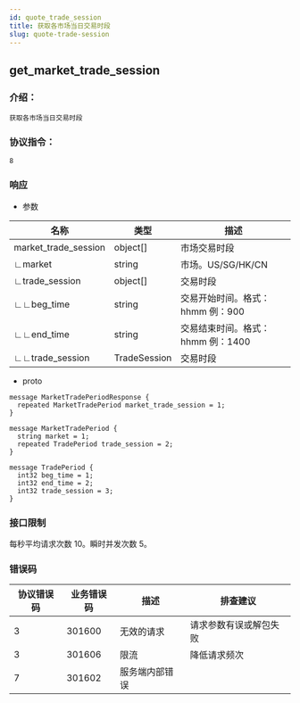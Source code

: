 ```yaml
---
id: quote_trade_session
title: 获取各市场当日交易时段
slug: quote-trade-session
---
```


## get_market_trade_session

### 介绍：
    获取各市场当日交易时段
### 协议指令：
    8
### 响应
* 参数

| 名称 | 类型   | 描述  | 
|-------|-------|-----|
|market_trade_session|object[]| 市场交易时段 |
|∟market|string| 市场。US/SG/HK/CN|
|∟trade_session|object[]| 交易时段 |
|∟∟beg_time|string| 交易开始时间。格式：hhmm 例：900|
|∟∟end_time|string| 交易结束时间。格式：hhmm 例：1400|
|∟∟trade_session|TradeSession| 交易时段 |

* proto
```
message MarketTradePeriodResponse {
  repeated MarketTradePeriod market_trade_session = 1;
}

message MarketTradePeriod {
  string market = 1;
  repeated TradePeriod trade_session = 2;
}

message TradePeriod {
  int32 beg_time = 1;
  int32 end_time = 2;
  int32 trade_session = 3;
}
```
### 接口限制
每秒平均请求次数 10。瞬时并发次数 5。

### 错误码

| 协议错误码 | 业务错误码   | 描述  | 排查建议 |
|-------|-------|-----|----|
|3 | 301600| 无效的请求 | 请求参数有误或解包失败 |
|3 | 301606| 限流 | 降低请求频次 |
|7 | 301602| 服务端内部错误 ||



